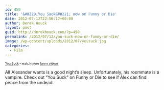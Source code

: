 ```yaml
---
id: 450
title: '&#8220;You Suck&#8221; now on Funny or Die'
date: 2012-07-12T22:56:17+00:00
author: Derek Houck
layout: post
guid: http://derekhouck.com/?p=450
permalink: /2012/07/12/you-suck-now-on-funny-or-die/
image: /wp-content/uploads/2012/07/yousuck.jpg
categories:
  - Film
---
```

<div style="text-align:left;font-size:x-small;margin-top:0;width:512px;">
  <a href="http://www.funnyordie.com/videos/e3fa37e228/you-suck" title="'from 1638Buddy">You Suck</a> &#8211; watch more <a href="http://www.funnyordie.com/" title="on Funny or Die">funny videos</a>
</div>

All Alexander wants is a good night&#8217;s sleep. Unfortunately, his roommate is a vampire. Check out &#8220;You Suck&#8221; on Funny or Die to see if Alex can find peace from the undead.